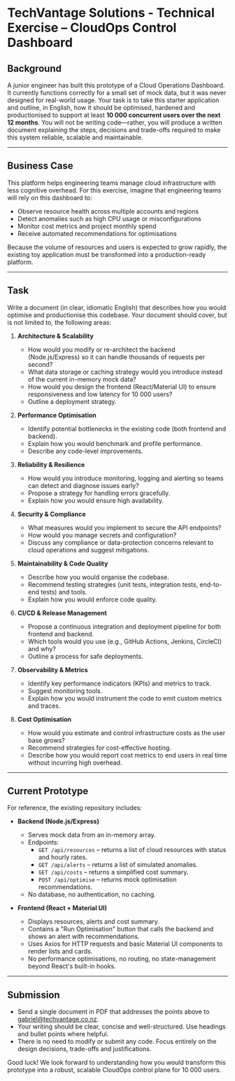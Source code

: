 # TechVantage Solutions - Technical Exercise – CloudOps Control Dashboard

## Background

A junior engineer has built this prototype of a Cloud Operations Dashboard. It currently functions correctly for a small set of mock data, but it was never designed for real-world usage. Your task is to take this starter application and outline, in English, how it should be optimised, hardened and productionised to support at least **10 000 concurrent users over the next 12 months**. You will not be writing code—rather, you will produce a written document explaining the steps, decisions and trade-offs required to make this system reliable, scalable and maintainable.

---

## Business Case

This platform helps engineering teams manage cloud infrastructure with less cognitive overhead. For this exercise, imagine that engineering teams will rely on this dashboard to:

- Observe resource health across multiple accounts and regions
- Detect anomalies such as high CPU usage or misconfigurations
- Monitor cost metrics and project monthly spend
- Receive automated recommendations for optimisations

Because the volume of resources and users is expected to grow rapidly, the existing toy application must be transformed into a production-ready platform.

---

## Task

Write a document (in clear, idiomatic English) that describes how you would optimise and productionise this codebase. Your document should cover, but is not limited to, the following areas:

1. **Architecture & Scalability**
   - How would you modify or re-architect the backend (Node.js/Express) so it can handle thousands of requests per second?
   - What data storage or caching strategy would you introduce instead of the current in-memory mock data?
   - How would you design the frontend (React/Material UI) to ensure responsiveness and low latency for 10 000 users?
   - Outline a deployment strategy.

2. **Performance Optimisation**
   - Identify potential bottlenecks in the existing code (both frontend and backend).
   - Explain how you would benchmark and profile performance.
   - Describe any code-level improvements.

3. **Reliability & Resilience**
   - How would you introduce monitoring, logging and alerting so teams can detect and diagnose issues early?
   - Propose a strategy for handling errors gracefully.
   - Explain how you would ensure high availability.

4. **Security & Compliance**
   - What measures would you implement to secure the API endpoints?
   - How would you manage secrets and configuration?
   - Discuss any compliance or data-protection concerns relevant to cloud operations and suggest mitigations.

5. **Maintainability & Code Quality**
   - Describe how you would organise the codebase.
   - Recommend testing strategies (unit tests, integration tests, end-to-end tests) and tools.
   - Explain how you would enforce code quality.

6. **CI/CD & Release Management**
   - Propose a continuous integration and deployment pipeline for both frontend and backend.
   - Which tools would you use (e.g., GitHub Actions, Jenkins, CircleCI) and why?
   - Outline a process for safe deployments.

7. **Observability & Metrics**
   - Identify key performance indicators (KPIs) and metrics to track.
   - Suggest monitoring tools.
   - Explain how you would instrument the code to emit custom metrics and traces.

8. **Cost Optimisation**
   - How would you estimate and control infrastructure costs as the user base grows?
   - Recommend strategies for cost-effective hosting.
   - Describe how you would report cost metrics to end users in real time without incurring high overhead.

---

## Current Prototype

For reference, the existing repository includes:

- **Backend (Node.js/Express)**
  - Serves mock data from an in-memory array.
  - Endpoints:
    - `GET /api/resources` – returns a list of cloud resources with status and hourly rates.
    - `GET /api/alerts` – returns a list of simulated anomalies.
    - `GET /api/costs` – returns a simplified cost summary.
    - `POST /api/optimise` – returns mock optimisation recommendations.
  - No database, no authentication, no caching.

- **Frontend (React + Material UI)**
  - Displays resources, alerts and cost summary.
  - Contains a "Run Optimisation" button that calls the backend and shows an alert with recommendations.
  - Uses Axios for HTTP requests and basic Material UI components to render lists and cards.
  - No performance optimisations, no routing, no state-management beyond React's built-in hooks.

---

## Submission

- Send a single document in PDF that addresses the points above to gabriel@techvantage.co.nz.
- Your writing should be clear, concise and well-structured. Use headings and bullet points where helpful.
- There is no need to modify or submit any code. Focus entirely on the design decisions, trade-offs and justifications.

Good luck! We look forward to understanding how you would transform this prototype into a robust, scalable CloudOps control plane for 10 000 users.
